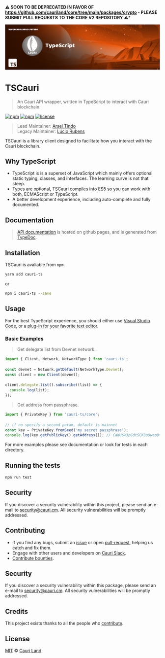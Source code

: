 **:warning: SOON TO BE DEPRECATED IN FAVOR OF https://github.com/cauriland/core/tree/main/packages/crypto - PLEASE SUBMIT PULL REQUESTS TO THE CORE V2 REPOSITORY :warning:***

![TSCauri Logo](https://github.com/cauriland/cauri-ts/raw/main/banner.png)

# TSCauri

> An Cauri API wrapper, written in TypeScript to interact with Cauri blockchain.

[![npm](https://img.shields.io/npm/dt/cauri-ts.svg)]()
[![npm](https://img.shields.io/npm/v/cauri-ts.svg)]()
[![license](https://img.shields.io/github/license/cauriland/cauri-ts.svg)]()

> Lead Maintainer: [Arsel Tindo](https://github.com/tnga) <br/>
> Legacy Maintainer: [Lúcio Rubens](https://github.com/luciorubeens)

TSCauri is a library client designed to facilitate how you interact with the Cauri blockchain.

## Why TypeScript

  * TypeScript is is a superset of JavaScript which mainly offers optional static typing, classes, and interfaces. The learning curve is not that steep.
  * Types are optional, TSCauri compiles into ES5 so you can work with both, ECMAScript or TypeScript.
  * A better development experience, including auto-complete and fully documented.

## Documentation

> [API documentation](https://cauriland.github.io/cauri-ts/) is hosted on github pages, and is generated from [TypeDoc](https://github.com/TypeStrong/typedoc).

## Installation

TSCauri is avaliable from `npm`.

```bash
yarn add cauri-ts
```

or

```bash
npm i cauri-ts --save
```

## Usage

For the best TypeScript experience, you should either use [Visual Studio Code](http://code.visualstudio.com/), or a [plug-in for your favorite text editor](https://github.com/Microsoft/TypeScript/wiki/TypeScript-Editor-Support).

### Basic Examples

> Get delegate list from Devnet network.

```js
import { Client, Network, NetworkType } from 'cauri-ts';

const devnet = Network.getDefault(NetworkType.Devnet);
const client = new Client(devnet);

client.delegate.list().subscribe((list) => {
  console.log(list);
});
```

> Get address from passphrase.

```js
import { PrivateKey } from 'cauri-ts/core';

// if no specify a second param, default is mainnet
const key = PrivateKey.fromSeed('my secret passphrase');
console.log(key.getPublicKey().getAddress()); // CaWU6X3pGdtSCK3s9weo9tjth64F3hixgT
```

For more examples please see documentation or look for tests in each directory.

## Running the tests

```bash
npm run test
```

## Security

If you discover a security vulnerability within this project, please send an e-mail to security@cauri.cm. All security vulnerabilities will be promptly addressed.

## Contributing

  * If you find any bugs, submit an [issue](../../issues) or open [pull-request](../../pulls), helping us catch and fix them.
  * Engage with other users and developers on [Cauri Slack](https://cauri.cm/slack/).
  * [Contribute bounties](./CONTRIBUTING.md).

## Security

If you discover a security vulnerability within this package, please send an e-mail to security@cauri.cm. All security vulnerabilities will be promptly addressed.

## Credits

This project exists thanks to all the people who [contribute](../../contributors).

## License

[MIT](LICENSE) © [Cauri Land](https://cauri.cm)
